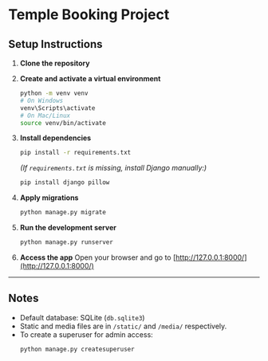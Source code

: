 # Temple Booking Project

## Setup Instructions

1. **Clone the repository**

2. **Create and activate a virtual environment**
   ```bash
   python -m venv venv
   # On Windows
   venv\Scripts\activate
   # On Mac/Linux
   source venv/bin/activate
   ```

3. **Install dependencies**
   ```bash
   pip install -r requirements.txt
   ```
   *(If `requirements.txt` is missing, install Django manually:)*
   ```bash
   pip install django pillow
   ```

4. **Apply migrations**
   ```bash
   python manage.py migrate
   ```

5. **Run the development server**
   ```bash
   python manage.py runserver
   ```

6. **Access the app**
   Open your browser and go to [http://127.0.0.1:8000/](http://127.0.0.1:8000/)

---

## Notes
- Default database: SQLite (`db.sqlite3`)
- Static and media files are in `/static/` and `/media/` respectively.
- To create a superuser for admin access:
  ```bash
  python manage.py createsuperuser
  ```
